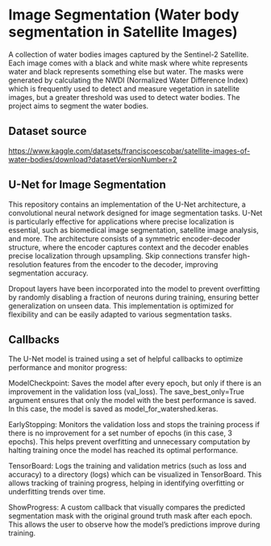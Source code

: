 
# Image Segmentation (Water body segmentation in Satellite Images)

A collection of water bodies images captured by the Sentinel-2 Satellite. Each image comes with a black and white mask where white represents water and black represents something else but water. The masks were generated by calculating the NWDI (Normalized Water Difference Index) which is frequently used to detect and measure vegetation in satellite images, but a greater threshold was used to detect water bodies. The project aims to segment the water bodies.


## Dataset source
https://www.kaggle.com/datasets/franciscoescobar/satellite-images-of-water-bodies/download?datasetVersionNumber=2
##  U-Net for Image Segmentation

This repository contains an implementation of the U-Net architecture, a convolutional neural network designed for image segmentation tasks. U-Net is particularly effective for applications where precise localization is essential, such as biomedical image segmentation, satellite image analysis, and more. The architecture consists of a symmetric encoder-decoder structure, where the encoder captures context and the decoder enables precise localization through upsampling. Skip connections transfer high-resolution features from the encoder to the decoder, improving segmentation accuracy.

Dropout layers have been incorporated into the model to prevent overfitting by randomly disabling a fraction of neurons during training, ensuring better generalization on unseen data. This implementation is optimized for flexibility and can be easily adapted to various segmentation tasks.
## Callbacks

The U-Net model is trained using a set of helpful callbacks to optimize performance and monitor progress:

ModelCheckpoint: Saves the model after every epoch, but only if there is an improvement in the validation loss (val_loss). The save_best_only=True argument ensures that only the model with the best performance is saved. In this case, the model is saved as model_for_watershed.keras.

EarlyStopping: Monitors the validation loss and stops the training process if there is no improvement for a set number of epochs (in this case, 3 epochs). This helps prevent overfitting and unnecessary computation by halting training once the model has reached its optimal performance.

TensorBoard: Logs the training and validation metrics (such as loss and accuracy) to a directory (logs) which can be visualized in TensorBoard. This allows tracking of training progress, helping in identifying overfitting or underfitting trends over time.

ShowProgress: A custom callback that visually compares the predicted segmentation mask with the original ground truth mask after each epoch. This allows the user to observe how the model’s predictions improve during training.
